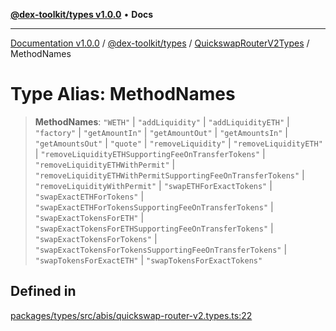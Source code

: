 [**@dex-toolkit/types v1.0.0**](../../../README.md) • **Docs**

***

[Documentation v1.0.0](../../../../../packages.md) / [@dex-toolkit/types](../../../README.md) / [QuickswapRouterV2Types](../README.md) / MethodNames

# Type Alias: MethodNames

> **MethodNames**: `"WETH"` \| `"addLiquidity"` \| `"addLiquidityETH"` \| `"factory"` \| `"getAmountIn"` \| `"getAmountOut"` \| `"getAmountsIn"` \| `"getAmountsOut"` \| `"quote"` \| `"removeLiquidity"` \| `"removeLiquidityETH"` \| `"removeLiquidityETHSupportingFeeOnTransferTokens"` \| `"removeLiquidityETHWithPermit"` \| `"removeLiquidityETHWithPermitSupportingFeeOnTransferTokens"` \| `"removeLiquidityWithPermit"` \| `"swapETHForExactTokens"` \| `"swapExactETHForTokens"` \| `"swapExactETHForTokensSupportingFeeOnTransferTokens"` \| `"swapExactTokensForETH"` \| `"swapExactTokensForETHSupportingFeeOnTransferTokens"` \| `"swapExactTokensForTokens"` \| `"swapExactTokensForTokensSupportingFeeOnTransferTokens"` \| `"swapTokensForExactETH"` \| `"swapTokensForExactTokens"`

## Defined in

[packages/types/src/abis/quickswap-router-v2.types.ts:22](https://github.com/niZmosis/dex-toolkit/blob/3d8b41b44787b30fbea5de3ab4737662ffb61bc8/packages/types/src/abis/quickswap-router-v2.types.ts#L22)
